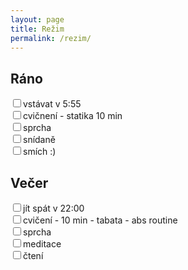 ```yaml
---	
layout: page	
title: Režim
permalink: /rezim/
---	
```

## Ráno
<input type="checkbox" id="x1" /><label for="x1">vstávat v 5:55</label><br>
<input type="checkbox" id="x2" /><label for="x2">cvičnení - statika 10 min</label><br>
<input type="checkbox" id="x3" /><label for="x3">sprcha</label><br>
<input type="checkbox" id="x4" /><label for="x4">snídaně</label><br>
<input type="checkbox" id="x5" /><label for="x5">smích :)</label><br>

## Večer
<input type="checkbox" id="y1" /><label for="y1">jít spát v 22:00</label><br>
<input type="checkbox" id="y2" /><label for="y2">cvičení - 10 min - tabata - abs routine</label><br>
<input type="checkbox" id="y3" /><label for="y3">sprcha</label><br>
<input type="checkbox" id="y4" /><label for="y4">meditace</label><br>
<input type="checkbox" id="y5" /><label for="y5">čtení</label><br>
